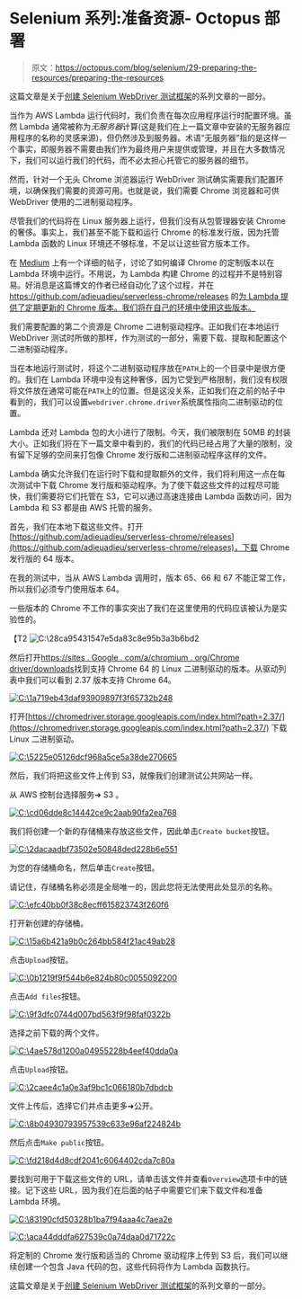 # Selenium 系列:准备资源- Octopus 部署

> 原文：<https://octopus.com/blog/selenium/29-preparing-the-resources/preparing-the-resources>

这篇文章是关于[创建 Selenium WebDriver 测试框架](/blog/selenium/0-toc/webdriver-toc)的系列文章的一部分。

当作为 AWS Lambda 运行代码时，我们负责在每次应用程序运行时配置环境。虽然 Lambda 通常被称为*无服务器*计算(这是我们在上一篇文章中安装的无服务器应用程序的名称的灵感来源)，但仍然涉及到服务器。术语“无服务器”指的是这样一个事实，即服务器不需要由我们作为最终用户来提供或管理，并且在大多数情况下，我们可以运行我们的代码，而不必太担心托管它的服务器的细节。

然而，针对一个无头 Chrome 浏览器运行 WebDriver 测试确实需要我们配置环境，以确保我们需要的资源可用。也就是说，我们需要 Chrome 浏览器和可供 WebDriver 使用的二进制驱动程序。

尽管我们的代码将在 Linux 服务器上运行，但我们没有从包管理器安装 Chrome 的奢侈。事实上，我们甚至不能下载和运行 Chrome 的标准发行版，因为托管 Lambda 函数的 Linux 环境还不够标准，不足以让这些官方版本工作。

在 [Medium](https://medium.com/@marco.luethy/running-headless-chrome-on-aws-lambda-fa82ad33a9eb) 上有一个详细的帖子，讨论了如何编译 Chrome 的定制版本以在 Lambda 环境中运行。不用说，为 Lambda 构建 Chrome 的过程并不是特别容易。好消息是这篇博文的作者已经自动化了这个过程，并在 https://github.com/adieuadieu/serverless-chrome/releases 的[为 Lambda 提供了定期更新的 Chrome 版本。我们将在自己的环境中使用这些版本。](https://github.com/adieuadieu/serverless-chrome/releases)

我们需要配置的第二个资源是 Chrome 二进制驱动程序。正如我们在本地运行 WebDriver 测试时所做的那样，作为测试的一部分，需要下载、提取和配置这个二进制驱动程序。

当在本地运行测试时，将这个二进制驱动程序放在`PATH`上的一个目录中是很方便的。我们在 Lambda 环境中没有这种奢侈，因为它受到严格限制，我们没有权限将文件放在通常可能在`PATH`上的位置。但是这没关系，正如我们在之前的帖子中看到的，我们可以设置`webdriver.chrome.driver`系统属性指向二进制驱动的位置。

Lambda 还对 Lambda 包的大小进行了限制。今天，我们被限制在 50MB 的封装大小。正如我们将在下一篇文章中看到的，我们的代码已经占用了大量的限制，没有留下足够的空间来打包像 Chrome 发行版和二进制驱动程序这样的文件。

Lambda 确实允许我们在运行时下载和提取额外的文件，我们将利用这一点在每次测试中下载 Chrome 发行版和驱动程序。为了使下载这些文件的过程尽可能快，我们需要将它们托管在 S3，它可以通过高速连接由 Lambda 函数访问，因为 Lambda 和 S3 都是由 AWS 托管的服务。

首先，我们在本地下载这些文件。打开[https://github.com/adieuadieu/serverless-chrome/releases](https://github.com/adieuadieu/serverless-chrome/releases)，下载 Chrome 发行版的 64 版本。

在我的测试中，当从 AWS Lambda 调用时，版本 65、66 和 67 不能正常工作，所以我们必须专门使用版本 64。

一些版本的 Chrome 不工作的事实突出了我们在这里使用的代码应该被认为是实验性的。

【T2 ![C:\28ca95431547e5da83c8e95b3a3b6bd2](img/edf58489d59f8907bce5c64b23635806.png)

然后打开[https://sites . Google . com/a/chromium . org/Chrome driver/downloads](https://sites.google.com/a/chromium.org/chromedriver/downloads)找到支持 Chrome 64 的 Linux 二进制驱动的版本。从驱动列表中我们可以看到 2.37 版本支持 Chrome 64。

[![C:\1a719eb43daf93909897f3f65732b248](img/6980e31b11a832c747a86238e474a7c6.png)](#)

打开[https://chromedriver.storage.googleapis.com/index.html?path=2.37/](https://chromedriver.storage.googleapis.com/index.html?path=2.37/) 下载 Linux 二进制驱动。

[![C:\5225e05126dcf968a5ce5a38de270665](img/caa944e8f3c7ee0000479847283ce40a.png)](#)

然后，我们将把这些文件上传到 S3，就像我们创建测试公共网站一样。

从 AWS 控制台选择服务➜ S3 。

[![C:\cd06dde8c14442ce9c2aab90fa2ea768](img/b4e448c245011d237bd84fb6a6078a19.png)](#)

我们将创建一个新的存储桶来存放这些文件，因此单击`Create bucket`按钮。

[![C:\2dacaadbf73502e50848ded228b6e551](img/7f4dc619fe601745ab913c3718c28ecc.png)](#)

为您的存储桶命名，然后单击`Create`按钮。

请记住，存储桶名称必须是全局唯一的，因此您将无法使用此处显示的名称。

[![C:\efc40bb0f38c8ecff615823743f260f6](img/72047e3941b5cf388474bf9f384f469f.png)](#)

打开新创建的存储桶。

[![C:\15a6b421a9b0c264bb584f21ac49ab28](img/68916599917af486322f25ae454c0e5a.png)](#)

点击`Upload`按钮。

[![C:\0b1219f9f544b6e824b80c0055092200](img/d235c33bde7aefe946103ca9fa5c1407.png)](#)

点击`Add files`按钮。

[![C:\9f3dfc0744d007bd563f9f98faf0322b](img/36e46482c1af425bfe0892fc4b63ed87.png)](#)

选择之前下载的两个文件。

[![C:\4ae578d1200a04955228b4eef40dda0a](img/fb36f43e09882982498262a35ace9bb4.png)](#)

点击`Upload`按钮。

[![C:\2caee4c1a0e3af9bc1c066180b7dbdcb](img/4ab7f4a8b2b0f5cd744b22da4f56d059.png)](#)

文件上传后，选择它们并点击更多➜公开。

[![C:\8b04930793957539c633e96af224824b](img/6e3a213346eacf76746d8d7a6f50b6e0.png)](#)

然后点击`Make public`按钮。

[![C:\fd218d4d8cdf2041c6064402cda7c80a](img/0d3fe9cbf0b3ddb8883fd871a3e90f5e.png)](#)

要找到可用于下载这些文件的 URL，请单击该文件并查看`Overview`选项卡中的链接。记下这些 URL，因为我们在后面的帖子中需要它们来下载文件和准备 Lambda 环境。

[![C:\83190cfd50328b1ba7f94aaa4c7aea2e](img/8f548320824aa0c68e0e34696750f527.png)](#)

[![C:\aca44dddfa627539c0a74daa0d71722c](img/8b2891394b6c4307e334ec9e7d507891.png)](#)

将定制的 Chrome 发行版和适当的 Chrome 驱动程序上传到 S3 后，我们可以继续创建一个包含 Java 代码的包，这些代码将作为 Lambda 函数执行。

这篇文章是关于[创建 Selenium WebDriver 测试框架](/blog/selenium/0-toc/webdriver-toc)的系列文章的一部分。